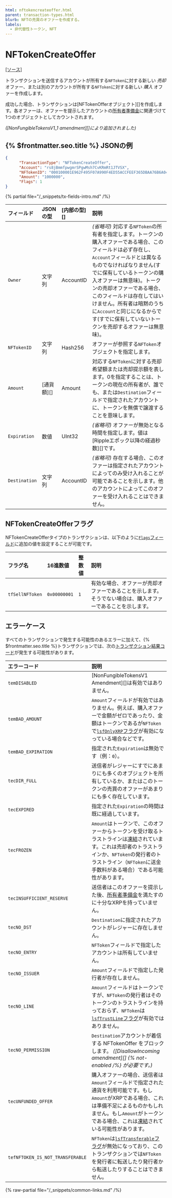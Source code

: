 ```yaml
---
html: nftokencreateoffer.html
parent: transaction-types.html
blurb: NFTの売買のオファーを作成する。
labels:
  - 非代替性トークン, NFT
---
```

# NFTokenCreateOffer
[[ソース]](https://github.com/XRPLF/rippled/blob/master/src/ripple/app/tx/impl/NFTokenCreateOffer.cpp "ソース")

トランザクションを送信するアカウントが所有する`NFToken`に対する新しい _売却_ オファー、または別のアカウントが所有する`NFToken`に対する新しい _購入_ オファーを作成します。

成功した場合、トランザクションは[NFTokenOfferオブジェクト][]を作成します。各オファーは、オファーを提示したアカウントの[所有者準備金](../../../../concepts/accounts/reserves.md)に関連づけて1つのオブジェクトとしてカウントされます。

_([NonFungibleTokensV1_1 amendment][]により追加されました)_

## {% $frontmatter.seo.title %} JSONの例

```json
{
      "TransactionType": "NFTokenCreateOffer",
      "Account": "rs8jBmmfpwgmrSPgwMsh7CvKRmRt1JTVSX",
      "NFTokenID": "000100001E962F495F07A990F4ED55ACCFEEF365DBAA76B6A048C0A200000007",
      "Amount": "1000000",
      "Flags": 1
}
```


{% partial file="/_snippets/tx-fields-intro.md" /%}

| フィールド      | JSONの型            | [内部の型][]        | 説明               |
|:--------------|:--------------------|:------------------|:-------------------|
| `Owner`       | 文字列              | AccountID         | _(省略可)_ 対応する`NFToken`の所有者を指定します。トークンの購入オファーである場合、このフィールドは必ず存在し、`Account`フィールドとは異なるものでなければなりません(すでに保有しているトークンの購入オファーは無意味)。トークンの売却オファーである場合、このフィールドは存在してはいけません。所有者は暗黙のうちに`Account`と同じになるからです(すでに保有していないトークンを売却するオファーは無意味)。 |
| `NFTokenID`     | 文字列              | Hash256           | オファーが参照する`NFToken`オブジェクトを指定します。 |
| `Amount`      | [通貨額][] | Amount            | 対応する`NFToken`に対する売却希望額または売却提示額を表します。0を指定することは、トークンの現在の所有者が、誰でも、または`Destination`フィールドで指定されたアカウントに、トークンを無償で譲渡することを意味します。 |
| `Expiration`  | 数値              | UInt32            | _(省略可)_ オファーが無効となる時間を指定します。値は[Rippleエポック以降の経過秒数][]です。 |
| `Destination` | 文字列              | AccountID         | _(省略可)_ 存在する場合、このオファーは指定されたアカウントによってのみ受け入れることが可能であることを示します。他のアカウントによってこのオファーを受け入れることはできません。 |


## NFTokenCreateOfferフラグ

NFTokenCreateOfferタイプのトランザクションは、以下のように[`Flags`フィールド](../common-fields.md#flags-field)に追加の値を設定することが可能です。

| フラグ名         | 16進数値      | 整数値          | 説明                          |
|:----------------|:-------------|:--------------|:------------------------------|
| `tfSellNFToken` | `0x00000001` | `1`           | 有効な場合、オファーが売却オファーであることを示します。そうでない場合は、購入オファーであることを示します。 |


## エラーケース

すべてのトランザクションで発生する可能性のあるエラーに加えて、{% $frontmatter.seo.title %}トランザクションでは、次の[トランザクション結果コード](../transaction-results/transaction-results.md)が発生する可能性があります。

| エラーコード                    | 説明                                          |
|:---------------------------------|:------------------------------------------|
| `temDISABLED`                    | [NonFungibleTokensV1 Amendment][]は有効ではありません。 |
| `temBAD_AMOUNT`                  | `Amount`フィールドが有効ではありません。例えば、購入オファーで金額がゼロであったり、金額はトークンであるが`NFToken`で[`lsfOnlyXRP`フラグ](../../data-types/nftoken.md#nftoken-フラグ)が有効になっている場合などです。 |
| `temBAD_EXPIRATION`              | 指定された`Expiration`は無効です（例：`0`）。 |
| `tecDIR_FULL`                    | 送信者がレジャーにすでにあまりにも多くのオブジェクトを所有しているか、またはこのトークンの売買のオファーがあまりにも多く存在しています。 |
| `tecEXPIRED`                     | 指定された`Expiration`の時間は既に経過しています。 |
| `tecFROZEN`                      | `Amount`はトークンで、このオファーからトークンを受け取るトラストラインは[凍結](../../../../concepts/tokens/fungible-tokens/freezes.md)されています。これは売却者のトラストラインか、`NFToken`の発行者のトラストライン（`NFToken`に送金手数料がある場合）である可能性があります。 |
| `tecINSUFFICIENT_RESERVE`        | 送信者はこのオファーを提示した後、[所有者準備金](../../../../concepts/accounts/reserves.md)を満たすのに十分なXRPを持っていません。 |
| `tecNO_DST`                      | `Destination`に指定されたアカウントがレジャーに存在しません。 |
| `tecNO_ENTRY`                    | `NFToken`フィールドで指定したアカウントは所有していません。 |
| `tecNO_ISSUER`                   | `Amount`フィールドで指定した発行者が存在しません。 |
| `tecNO_LINE`                     | `Amount`フィールドはトークンですが、`NFToken`の発行者はそのトークンのトラストラインを持っておらず、`NFToken`は[`lsfTrustLine`フラグ](../../data-types/nftoken.md#nftoken-フラグ)が有効ではありません。 |
| `tecNO_PERMISSION`               | `Destination`アカウントが着信する NFTokenOffer をブロックします。 _([DisallowIncoming amendment][] {% not-enabled /%} が必要です。)_
| `tecUNFUNDED_OFFER`              | 購入オファーの場合、送信者は`Amount`フィールドで指定された通貨を利用可能です。もし`Amount`がXRPである場合、これは準備不足によるものかもしれません。もし`Amount`がトークンである場合、これは[凍結](../../../../concepts/tokens/fungible-tokens/freezes.md)されている可能性があります。 |
| `tefNFTOKEN_IS_NOT_TRANSFERABLE` | `NFToken`は[`lsfTransferable`フラグ](../../data-types/nftoken.md#nftoken-flags)が無効になっており、このトランザクションでは`NFToken`を発行者に転送したり発行者から転送したりすることはできません。 |

{% raw-partial file="/_snippets/common-links.md" /%}
